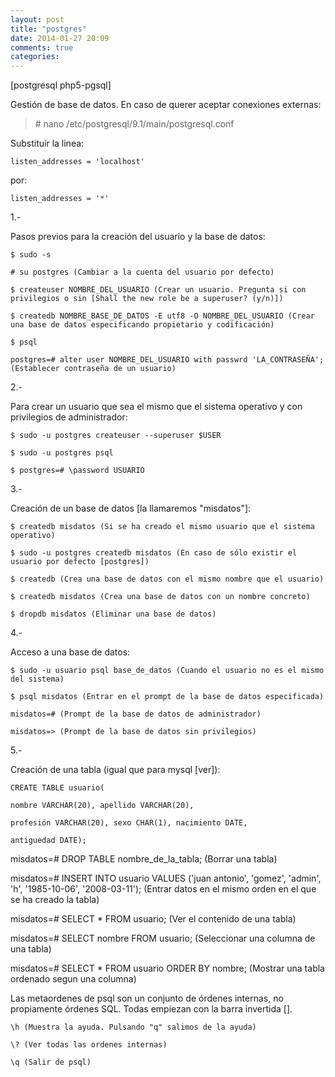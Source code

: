 ```yaml
---
layout: post
title: "postgres"
date: 2014-01-27 20:09
comments: true
categories: 
---
```

[postgresql php5-pgsql]

Gestión de base de datos. En caso de querer aceptar conexiones externas:

>\# nano /etc/postgresql/9.1/main/postgresql.conf

Substituir la linea:

	listen_addresses = 'localhost'

por:

	listen_addresses = '*'

1.-

Pasos previos para la creación del usuario y la base de datos: 

	$ sudo -s

	# su postgres (Cambiar a la cuenta del usuario por defecto)

	$ createuser NOMBRE_DEL_USUARIO (Crear un usuario. Pregunta si con privilegios o sin [Shall the new role be a superuser? (y/n)])

	$ createdb NOMBRE_BASE_DE_DATOS -E utf8 -O NOMBRE_DEL_USUARIO (Crear una base de datos especificando propietario y codificación)

	$ psql

	postgres=# alter user NOMBRE_DEL_USUARIO with passwrd 'LA_CONTRASEÑA'; (Establecer contraseña de un usuario)

2.-

Para crear un usuario que sea el mismo que el sistema operativo y con privilegios de administrador:

	$ sudo -u postgres createuser --superuser $USER

	$ sudo -u postgres psql

	$ postgres=# \password USUARIO

3.-

Creación de un base de datos [la llamaremos "misdatos"]:

	$ createdb misdatos (Si se ha creado el mismo usuario que el sistema operativo)

	$ sudo -u postgres createdb misdatos (En caso de sólo existir el usuario por defecto [postgres])

	$ createdb (Crea una base de datos con el mismo nombre que el usuario)

	$ createdb misdatos (Crea una base de datos con un nombre concreto)

	$ dropdb misdatos (Eliminar una base de datos)

4.-

Acceso a una base de datos:

	$ sudo -u usuario psql base_de_datos (Cuando el usuario no es el mismo del sistema)

	$ psql misdatos (Entrar en el prompt de la base de datos especificada)

	misdatos=# (Prompt de la base de datos de administrador)

	misdatos=> (Prompt de la base de datos sin privilegios)

5.-

Creación de una tabla (igual que para mysql [ver]):

	CREATE TABLE usuario(

	nombre VARCHAR(20), apellido VARCHAR(20),

	profesión VARCHAR(20), sexo CHAR(1), nacimiento DATE,

	antiguedad DATE);

misdatos=# DROP TABLE nombre_de_la_tabla; (Borrar una tabla)

misdatos=# INSERT INTO usuario VALUES ('juan antonio', 'gomez', 'admin', 'h', '1985-10-06', '2008-03-11'); (Entrar datos en el mismo orden en el que se ha creado la tabla)

misdatos=# SELECT * FROM usuario; (Ver el contenido de una tabla)

misdatos=# SELECT nombre FROM usuario; (Seleccionar una columna de una tabla)

misdatos=# SELECT * FROM usuario ORDER BY nombre; (Mostrar una tabla ordenado segun una columna)

Las metaordenes de psql son un conjunto de órdenes internas, no propiamente órdenes SQL. Todas empiezan con la barra invertida [\].

	\h (Muestra la ayuda. Pulsando "q" salimos de la ayuda)

	\? (Ver todas las ordenes internas)

	\q (Salir de psql)

